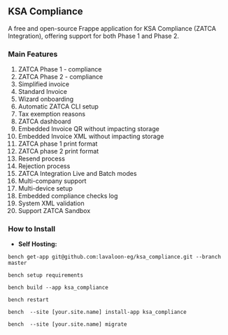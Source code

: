 KSA Compliance
--------------

A free and open-source Frappe application for KSA Compliance (ZATCA Integration), offering support for both Phase 1 and Phase 2.

### Main Features

1.  ZATCA Phase 1 - compliance
2.  ZATCA Phase 2 - compliance
3.  Simplified invoice
4.  Standard Invoice
5.  Wizard onboarding
6.  Automatic ZATCA CLI setup
7.  Tax exemption reasons
8.  ZATCA dashboard
9.  Embedded Invoice QR without impacting storage
10. Embedded Invoice XML without impacting storage
11. ZATCA phase 1 print format
12. ZATCA phase 2 print format
13. Resend process
14. Rejection process
15. ZATCA Integration Live and Batch modes
16. Multi-company support
17. Multi-device setup
18. Embedded compliance checks log
19. System XML validation
20. Support ZATCA Sandbox

### How to Install

-   **Self Hosting:**

```
bench get-app git@github.com:lavaloon-eg/ksa_compliance.git --branch master
```

```
bench setup requirements
```

```
bench build --app ksa_compliance
```

```
bench restart
```

```
bench  --site [your.site.name] install-app ksa_compliance
```

```
bench  --site [your.site.name] migrate
```